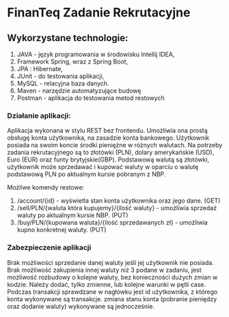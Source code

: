 # FinanTeq Zadanie Rekrutacyjne
## Wykorzystane technologie:
1. JAVA - język programowania w środowisku Intellij IDEA,
2. Framework Spring, wraz z Spring Boot,
3. JPA : Hibernate,
4. JUnit - do testowania aplikacji,
5. MySQL - relacyjna baza danych.
6. Maven - narzędzie automatyzujące budowę
7. Postman - aplikacja do testowania metod restowych

### Działanie aplikacji:
Aplikacja wykonana w stylu REST bez frontendu. Umożliwia ona prostą obsługę konta użytkownika, na zasadzie konta bankowego. Użytkownik posiada na swoim koncie środki pieniężne w różnych walutach. Na potrzeby zadania rekrutacyjnego są to złotówki (PLN), dolary amerykańskie (USD), Euro (EUR) oraz funty brytyjskie(GBP). Podstawową walutą są złotówki, użytkownik może sprzedawać i kupować waluty w oparciu o walutę podstawową PLN po aktualnym kursie pobranym z NBP.

Możliwe komendy restowe:
 1. /account/{id} - wyświetla stan konta użytkownika oraz jego dane. (GET)
 2. /sell/PLN/{waluta która kupujemy}/{ilość waluty} - umożliwia sprzedaż waluty po aktualnym kursie NBP. (PUT)
 3. /buy/PLN/{kupowana waluta}/{ilość sprzedawanych zł} - umożliwia kupno konkretnej waluty. (PUT)

### Zabezpieczenie aplikacji
Brak możliwości sprzedanie danej waluty jeśli jej użytkownik nie posiada. Brak możliwość zakupienia innej waluty niż 3 podane w zadaniu, jest możliwość rozbudowy o kolejne waluty, bez konieczności dużych zmian w kodzie. Należy dodać, tylko zmienne, lub kolejne warunki w pętli case. Podczas transakcji sprawdzane w nagłówku jest id użytkownika, z którego konta wykonywane są transakcje. zmiana stanu konta (pobranie pieniędzy oraz dodanie waluty) wykonywane są jednocześnie.
